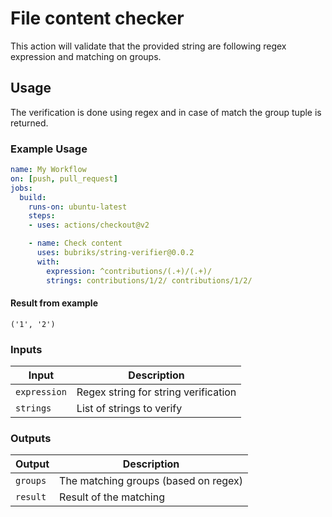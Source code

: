 # File content checker

This action will validate that the provided string are following regex expression and matching on groups.

## Usage

The verification is done using regex and in case of match the group tuple is returned.

### Example Usage

```yaml
name: My Workflow
on: [push, pull_request]
jobs:
  build:
    runs-on: ubuntu-latest
    steps:
    - uses: actions/checkout@v2

    - name: Check content
      uses: bubriks/string-verifier@0.0.2
      with:
        expression: ^contributions/(.+)/(.+)/
        strings: contributions/1/2/ contributions/1/2/
```

#### Result from example

```
('1', '2')
```

### Inputs

| Input                                             | Description                                        |
|------------------------------------------------------|-----------------------------------------------|
| `expression`  | Regex string for string verification    |
| `strings` | List of strings to verify    |

### Outputs

| Output                                             | Description                                        |
|------------------------------------------------------|-----------------------------------------------|
| `groups`  | The matching groups (based on regex)    |
| `result`  | Result of the matching    |
